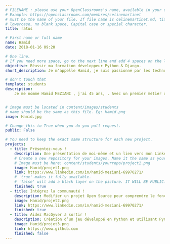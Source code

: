 ```yaml
---
# FILENAME : please use your OpenClassrooms's name, available in your url.
# Example: https://openclassrooms.com/membres/celinemartinet
# must be the name of your file. If file name is celinemartinet.md, title is celinemartinet.
# lowercase, no blank space, Capital case or special character.
title: ratus

# First name or full name
name: Hamid
date: 2018-01-16 09:20

# One line.
# If you need more space, go to the next line and add 4 spaces on the left, as in 'description'.
objective: Réussir ma formation développeur Python & Django.
short_description: Je m'appelle Hamid, je suis passionné par les technologies web  ,j'aime voyager découvrir d'autre cultures  .

# don't touch that
template: students
description:
    Je me nomme Hamid MEZIANI , j'ai 45 ans, . Avec un premier metier dans la grande distribution pendant 10 ans ,j'ai voulu le changement dans ma vie professionnel et me formé au metier de développeur ,pour cela j'ai utilisé pendant 6 ans Webdev EDI de pcsoft ,mais aujourd'hui j'aspire a devenir développeur en python pour réalisé mes propre projets logiciels en intelligence artificielle dans l'avenir .


# image must be located in content/images/students
# name should be the same as this file. Eg: Hamid.png
image: Hamid.jpg

# Change this to True when you do you pull request.
public: False

# You need to keep the exact same structure for each new project.
projects:
  - title: Présentez-vous !
    description: Une présentation de moi-même et un lien vers mon LinkedIn.
    # Create a new repository for your images. Name it the same as your nickname and profile picture.
    # Image must be here: content/students/yourrepo/project1.png
    image: Hamid/projet1.png
    link: https://www.linkedin.com/in/hamid-meziani-69970271/
    # 'true' makes it fully available.
    # 'false' will add a black layer on the picture. IT WILL BE PUBLIC!
    finished: true
  - title: Intégrez la communauté !
    description: Modifier un projet Open Source pour comprendre le fonctionnement de Git, de Github et des pull requests. 
    image: Hamid/projet2.png
    link: https://www.linkedin.com/in/hamid-meziani-69970271/
    finished: true
  - title: Aidez MacGyver à sortir !
    description: Création d’un jeu développé en Python et utilisant PyGame.
    image: Hamid/projet3.png
    link: https://www.github.com
    finished: false
---
```

